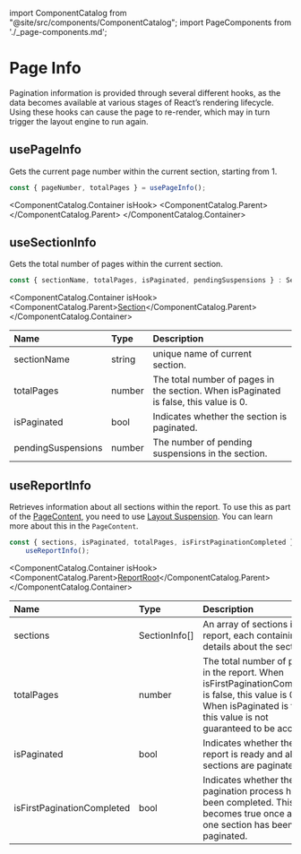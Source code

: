 import ComponentCatalog from "@site/src/components/ComponentCatalog";
import PageComponents from './\_page-components.md';

# Page Info

Pagination information is provided through several different hooks, as the data becomes available at various stages of React’s rendering lifecycle. Using these hooks can cause the page to re-render, which may in turn trigger the layout engine to run again.

## usePageInfo

Gets the current page number within the current section, starting from 1.

```jsx
const { pageNumber, totalPages } = usePageInfo();
```

<ComponentCatalog.Container isHook>
<ComponentCatalog.Parent>
<PageComponents />
</ComponentCatalog.Parent>
</ComponentCatalog.Container>

## useSectionInfo

Gets the total number of pages within the current section.

```jsx
const { sectionName, totalPages, isPaginated, pendingSuspensions } : SectionInfo = useSectionInfo();
```

<ComponentCatalog.Container isHook>
<ComponentCatalog.Parent>[Section](/02-React/01-quick-start.md#section)</ComponentCatalog.Parent>
</ComponentCatalog.Container>

| Name               | Type   | Description                                                                           |
| :----------------- | :----- | :------------------------------------------------------------------------------------ |
| sectionName        | string | unique name of current section.                                                       |
| totalPages         | number | The total number of pages in the section. When isPaginated is false, this value is 0. |
| isPaginated        | bool   | Indicates whether the section is paginated.                                           |
| pendingSuspensions | number | The number of pending suspensions in the section.                                     |

## useReportInfo

Retrieves information about all sections within the report. To use this as part of the [PageContent](/02-React/01-quick-start.md#pagecontent), you need to use [Layout Suspension](/02-React/05-layout-suspension.md). You can learn more about this in the `PageContent`.

```jsx
const { sections, isPaginated, totalPages, isFirstPaginationCompleted } =
    useReportInfo();
```

<ComponentCatalog.Container isHook>
<ComponentCatalog.Parent>[ReportRoot](./quick-start/#reportroot)</ComponentCatalog.Parent>
</ComponentCatalog.Container>

| Name                       | Type          | Description                                                                                                                                                                 |
| :------------------------- | :------------ | :-------------------------------------------------------------------------------------------------------------------------------------------------------------------------- |
| sections                   | SectionInfo[] | An array of sections in the report, each containing details about the section.                                                                                              |
| totalPages                 | number        | The total number of pages in the report. When isFirstPaginationCompleted is false, this value is 0. When isPaginated is false, this value is not guaranteed to be accurate. |
| isPaginated                | bool          | Indicates whether the report is ready and all sections are paginated.                                                                                                       |
| isFirstPaginationCompleted | bool          | Indicates whether the first pagination process has been completed. This becomes true once at least one section has been paginated.                                          |

